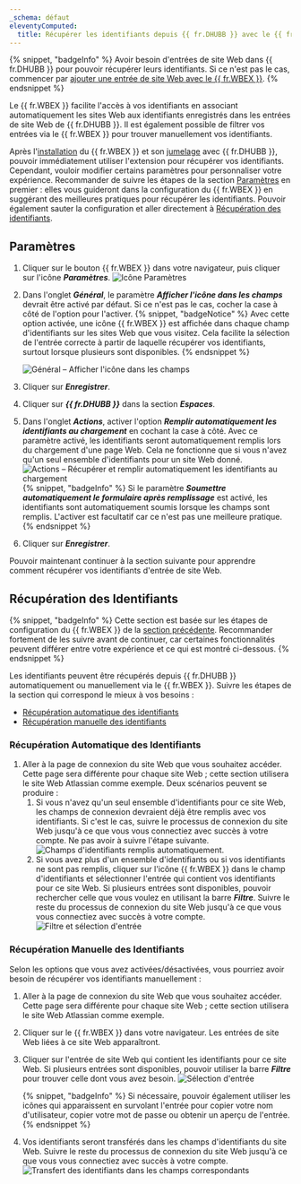 ```yaml
---
_schema: défaut
eleventyComputed:
  title: Récupérer les identifiants depuis {{ fr.DHUBB }} avec le {{ fr.WBEX }}
---
```

{% snippet, "badgeInfo" %}
Avoir besoin d'entrées de site Web dans {{ fr.DHUBB }} pour pouvoir récupérer leurs identifiants. Si ce n'est pas le cas, commencer par [ajouter une entrée de site Web avec le {{ fr.WBEX }}](/workspace/workspace-browser-extension/hub-business/using-workspace-browser-extension/add-entry-hub-business-workspace-browser-extension/).
{% endsnippet %}

Le {{ fr.WBEX }} facilite l'accès à vos identifiants en associant automatiquement les sites Web aux identifiants enregistrés dans les entrées de site Web de {{ fr.DHUBB }}. Il est également possible de filtrer vos entrées via le {{ fr.WBEX }} pour trouver manuellement vos identifiants.

Après l'[installation](/workspace/workspace-browser-extension/installation/) du {{ fr.WBEX }} et son [jumelage](/workspace/workspace-browser-extension/hub-business/first-login/) avec {{ fr.DHUBB }}, pouvoir immédiatement utiliser l'extension pour récupérer vos identifiants. Cependant, vouloir modifier certains paramètres pour personnaliser votre expérience. Recommander de suivre les étapes de la section [Paramètres](#settings) en premier : elles vous guideront dans la configuration du {{ fr.WBEX }} en suggérant des meilleures pratiques pour récupérer les identifiants. Pouvoir également sauter la configuration et aller directement à [Récupération des identifiants](#retrieving-credentials).

## Paramètres

1. Cliquer sur le bouton {{ fr.WBEX }} dans votre navigateur, puis cliquer sur l'icône ***Paramètres***. ![Icône Paramètres](https://cdnweb.devolutions.net/docs/WEBX4114_2024_2.png "Icône Paramètres")
2. Dans l'onglet ***Général***, le paramètre ***Afficher l'icône dans les champs*** devrait être activé par défaut. Si ce n'est pas le cas, cocher la case à côté de l'option pour l'activer. {% snippet, "badgeNotice" %}
                  Avec cette option activée, une icône {{ fr.WBEX }} est affichée dans chaque champ d'identifiants sur les sites Web que vous visitez. Cela facilite la sélection de l'entrée correcte à partir de laquelle récupérer vos identifiants, surtout lorsque plusieurs sont disponibles.
                  {% endsnippet %}

   ![Général – Afficher l'icône dans les champs](https://cdnweb.devolutions.net/docs/WEBX4035_2024_2.png "Général – Afficher l'icône dans les champs")

3. Cliquer sur ***Enregistrer***.
4. Cliquer sur ***{{ fr.DHUBB }}*** dans la section ***Espaces***.
5. Dans l'onglet ***Actions***, activer l'option ***Remplir automatiquement les identifiants au chargement*** en cochant la case à côté. Avec ce paramètre activé, les identifiants seront automatiquement remplis lors du chargement d'une page Web. Cela ne fonctionne que si vous n'avez qu'un seul ensemble d'identifiants pour un site Web donné. ![Actions – Récupérer et remplir automatiquement les identifiants au chargement](https://cdnweb.devolutions.net/docs/WEBX4038_2024_2.png "Actions – Récupérer et remplir automatiquement les identifiants au chargement") {% snippet, "badgeInfo" %}
                  Si le paramètre ***Soumettre automatiquement le formulaire après remplissage*** est activé, les identifiants sont automatiquement soumis lorsque les champs sont remplis. L'activer est facultatif car ce n'est pas une meilleure pratique.
                  {% endsnippet %}
6. Cliquer sur ***Enregistrer***.

Pouvoir maintenant continuer à la section suivante pour apprendre comment récupérer vos identifiants d'entrée de site Web.

## Récupération des Identifiants

{% snippet, "badgeInfo" %}
Cette section est basée sur les étapes de configuration du {{ fr.WBEX }} de la [section précédente](#settings). Recommander fortement de les suivre avant de continuer, car certaines fonctionnalités peuvent différer entre votre expérience et ce qui est montré ci-dessous.
{% endsnippet %}

Les identifiants peuvent être récupérés depuis {{ fr.DHUBB }} automatiquement ou manuellement via le {{ fr.WBEX }}. Suivre les étapes de la section qui correspond le mieux à vos besoins :

* [Récupération automatique des identifiants](#automatically-retrieving-credentials)
* [Récupération manuelle des identifiants](#manually-retrieving-credentials)

### Récupération Automatique des Identifiants

1. Aller à la page de connexion du site Web que vous souhaitez accéder. Cette page sera différente pour chaque site Web ; cette section utilisera le site Web Atlassian comme exemple. Deux scénarios peuvent se produire :
   1. Si vous n'avez qu'un seul ensemble d'identifiants pour ce site Web, les champs de connexion devraient déjà être remplis avec vos identifiants. Si c'est le cas, suivre le processus de connexion du site Web jusqu'à ce que vous vous connectiez avec succès à votre compte. Ne pas avoir à suivre l'étape suivante. ![Champs d'identifiants remplis automatiquement](https://cdnweb.devolutions.net/docs/WEBX4039_2024_2.png "Champs d'identifiants remplis automatiquement").
   2. Si vous avez plus d'un ensemble d'identifiants ou si vos identifiants ne sont pas remplis, cliquer sur l'icône {{ fr.WBEX }} dans le champ d'identifiants et sélectionner l'entrée qui contient vos identifiants pour ce site Web. Si plusieurs entrées sont disponibles, pouvoir rechercher celle que vous voulez en utilisant la barre ***Filtre***. Suivre le reste du processus de connexion du site Web jusqu'à ce que vous vous connectiez avec succès à votre compte. ![Filtre et sélection d'entrée](https://cdnweb.devolutions.net/docs/WEBX4115_2024_2.png "Filtre et sélection d'entrée")

### Récupération Manuelle des Identifiants

Selon les options que vous avez activées/désactivées, vous pourriez avoir besoin de récupérer vos identifiants manuellement :

1. Aller à la page de connexion du site Web que vous souhaitez accéder. Cette page sera différente pour chaque site Web ; cette section utilisera le site Web Atlassian comme exemple.
2. Cliquer sur le {{ fr.WBEX }} dans votre navigateur. Les entrées de site Web liées à ce site Web apparaîtront.
3. Cliquer sur l'entrée de site Web qui contient les identifiants pour ce site Web. Si plusieurs entrées sont disponibles, pouvoir utiliser la barre ***Filtre*** pour trouver celle dont vous avez besoin. ![Sélection d'entrée](https://cdnweb.devolutions.net/docs/WEBX4116_2024_2.png "Sélection d'entrée")

   {% snippet, "badgeInfo" %}
                  Si nécessaire, pouvoir également utiliser les icônes qui apparaissent en survolant l'entrée pour copier votre nom d'utilisateur, copier votre mot de passe ou obtenir un aperçu de l'entrée.
                  {% endsnippet %}

4. Vos identifiants seront transférés dans les champs d'identifiants du site Web. Suivre le reste du processus de connexion du site Web jusqu'à ce que vous vous connectiez avec succès à votre compte. ![Transfert des identifiants dans les champs correspondants](https://cdnweb.devolutions.net/docs/WEBX4043_2024_2.png "Transfert des identifiants dans les champs correspondants")
